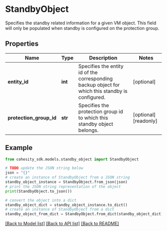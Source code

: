 # StandbyObject

Specifies the standby related information for a given VM object. This field will only be populated when standby is configured on the protection group.

## Properties

Name | Type | Description | Notes
------------ | ------------- | ------------- | -------------
**entity_id** | **int** | Specifies the entity id of the corresponding backup object for which this standby is configured. | [optional] 
**protection_group_id** | **str** | Specifies the protection group id to which this standby object belongs. | [optional] [readonly] 

## Example

```python
from cohesity_sdk.models.standby_object import StandbyObject

# TODO update the JSON string below
json = "{}"
# create an instance of StandbyObject from a JSON string
standby_object_instance = StandbyObject.from_json(json)
# print the JSON string representation of the object
print(StandbyObject.to_json())

# convert the object into a dict
standby_object_dict = standby_object_instance.to_dict()
# create an instance of StandbyObject from a dict
standby_object_from_dict = StandbyObject.from_dict(standby_object_dict)
```
[[Back to Model list]](../README.md#documentation-for-models) [[Back to API list]](../README.md#documentation-for-api-endpoints) [[Back to README]](../README.md)



